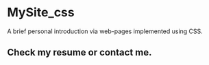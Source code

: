 # MySite_css

A brief personal introduction via
web-pages implemented using CSS.

## Check my resume or contact me.
